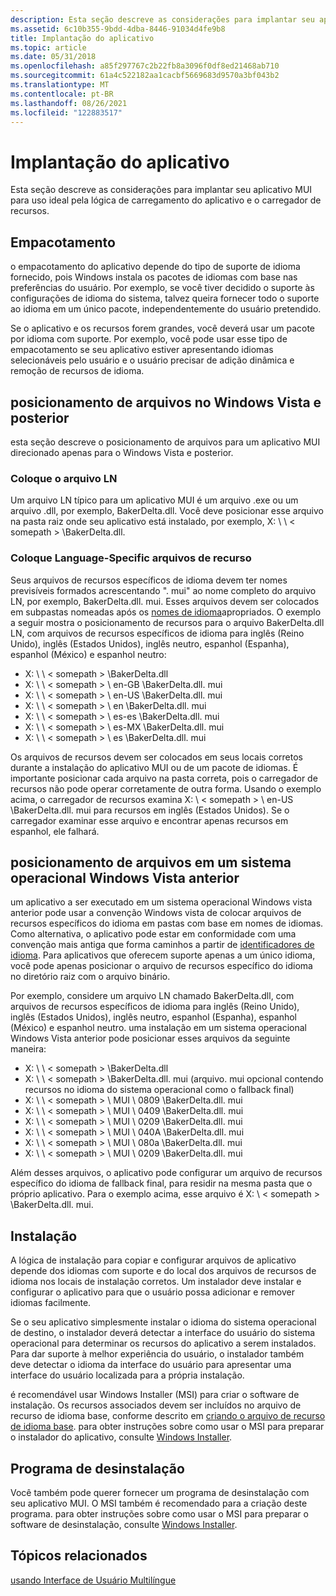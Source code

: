 ```yaml
---
description: Esta seção descreve as considerações para implantar seu aplicativo MUI para uso ideal pela lógica de carregamento do aplicativo e o carregador de recursos.
ms.assetid: 6c10b355-9bdd-4dba-8446-91034d4fe9b8
title: Implantação do aplicativo
ms.topic: article
ms.date: 05/31/2018
ms.openlocfilehash: a85f297767c2b22fb8a3096f0df8ed21468ab710
ms.sourcegitcommit: 61a4c522182aa1cacbf5669683d9570a3bf043b2
ms.translationtype: MT
ms.contentlocale: pt-BR
ms.lasthandoff: 08/26/2021
ms.locfileid: "122883517"
---
```

# <a name="application-deployment"></a>Implantação do aplicativo

Esta seção descreve as considerações para implantar seu aplicativo MUI para uso ideal pela lógica de carregamento do aplicativo e o carregador de recursos.

## <a name="packaging"></a>Empacotamento

o empacotamento do aplicativo depende do tipo de suporte de idioma fornecido, pois Windows instala os pacotes de idiomas com base nas preferências do usuário. Por exemplo, se você tiver decidido o suporte às configurações de idioma do sistema, talvez queira fornecer todo o suporte ao idioma em um único pacote, independentemente do usuário pretendido.

Se o aplicativo e os recursos forem grandes, você deverá usar um pacote por idioma com suporte. Por exemplo, você pode usar esse tipo de empacotamento se seu aplicativo estiver apresentando idiomas selecionáveis pelo usuário e o usuário precisar de adição dinâmica e remoção de recursos de idioma.

## <a name="file-placement-on-windows-vista-and-later"></a>posicionamento de arquivos no Windows Vista e posterior

esta seção descreve o posicionamento de arquivos para um aplicativo MUI direcionado apenas para o Windows Vista e posterior.

### <a name="place-the-ln-file"></a>Coloque o arquivo LN

Um arquivo LN típico para um aplicativo MUI é um arquivo .exe ou um arquivo .dll, por exemplo, BakerDelta.dll. Você deve posicionar esse arquivo na pasta raiz onde seu aplicativo está instalado, por exemplo, X: \\ \\ &lt; somepath &gt; \\BakerDelta.dll.

### <a name="place-language-specific-resource-files"></a>Coloque Language-Specific arquivos de recurso

Seus arquivos de recursos específicos de idioma devem ter nomes previsíveis formados acrescentando ". mui" ao nome completo do arquivo LN, por exemplo, BakerDelta.dll. mui. Esses arquivos devem ser colocados em subpastas nomeadas após os [nomes de idioma](language-names.md)apropriados. O exemplo a seguir mostra o posicionamento de recursos para o arquivo BakerDelta.dll LN, com arquivos de recursos específicos de idioma para inglês (Reino Unido), inglês (Estados Unidos), inglês neutro, espanhol (Espanha), espanhol (México) e espanhol neutro:

-   X: \\ \\ &lt; somepath &gt; \\BakerDelta.dll
-   X: \\ \\ &lt; somepath &gt; \\ en-GB \\BakerDelta.dll. mui
-   X: \\ \\ &lt; somepath &gt; \\ en-US \\BakerDelta.dll. mui
-   X: \\ \\ &lt; somepath &gt; \\ en \\BakerDelta.dll. mui
-   X: \\ \\ &lt; somepath &gt; \\ es-es \\BakerDelta.dll. mui
-   X: \\ \\ &lt; somepath &gt; \\ es-MX \\BakerDelta.dll. mui
-   X: \\ \\ &lt; somepath &gt; \\ es \\BakerDelta.dll. mui

Os arquivos de recursos devem ser colocados em seus locais corretos durante a instalação do aplicativo MUI ou de um pacote de idiomas. É importante posicionar cada arquivo na pasta correta, pois o carregador de recursos não pode operar corretamente de outra forma. Usando o exemplo acima, o carregador de recursos examina X: \\ &lt; somepath &gt; \\ en-US \\BakerDelta.dll. mui para recursos em inglês (Estados Unidos). Se o carregador examinar esse arquivo e encontrar apenas recursos em espanhol, ele falhará.

## <a name="file-placement-on-a-pre-windows-vista-operating-system"></a>posicionamento de arquivos em um sistema operacional Windows Vista anterior

um aplicativo a ser executado em um sistema operacional Windows vista anterior pode usar a convenção Windows vista de colocar arquivos de recursos específicos do idioma em pastas com base em nomes de idiomas. Como alternativa, o aplicativo pode estar em conformidade com uma convenção mais antiga que forma caminhos a partir de [identificadores de idioma](language-identifiers.md). Para aplicativos que oferecem suporte apenas a um único idioma, você pode apenas posicionar o arquivo de recursos específico do idioma no diretório raiz com o arquivo binário.

Por exemplo, considere um arquivo LN chamado BakerDelta.dll, com arquivos de recursos específicos de idioma para inglês (Reino Unido), inglês (Estados Unidos), inglês neutro, espanhol (Espanha), espanhol (México) e espanhol neutro. uma instalação em um sistema operacional Windows Vista anterior pode posicionar esses arquivos da seguinte maneira:

-   X: \\ \\ &lt; somepath &gt; \\BakerDelta.dll
-   X: \\ \\ &lt; somepath &gt; \\BakerDelta.dll. mui (arquivo. mui opcional contendo recursos no idioma do sistema operacional como o fallback final)
-   X: \\ \\ &lt; somepath &gt; \\ MUI \\ 0809 \\BakerDelta.dll. mui
-   X: \\ \\ &lt; somepath &gt; \\ MUI \\ 0409 \\BakerDelta.dll. mui
-   X: \\ \\ &lt; somepath &gt; \\ MUI \\ 0209 \\BakerDelta.dll. mui
-   X: \\ \\ &lt; somepath &gt; \\ MUI \\ 040A \\BakerDelta.dll. mui
-   X: \\ \\ &lt; somepath &gt; \\ MUI \\ 080a \\BakerDelta.dll. mui
-   X: \\ \\ &lt; somepath &gt; \\ MUI \\ 0209 \\BakerDelta.dll. mui

Além desses arquivos, o aplicativo pode configurar um arquivo de recursos específico do idioma de fallback final, para residir na mesma pasta que o próprio aplicativo. Para o exemplo acima, esse arquivo é X: \\ &lt; somepath &gt; \\BakerDelta.dll. mui.

## <a name="installation"></a>Instalação

A lógica de instalação para copiar e configurar arquivos de aplicativo depende dos idiomas com suporte e do local dos arquivos de recursos de idioma nos locais de instalação corretos. Um instalador deve instalar e configurar o aplicativo para que o usuário possa adicionar e remover idiomas facilmente.

Se o seu aplicativo simplesmente instalar o idioma do sistema operacional de destino, o instalador deverá detectar a interface do usuário do sistema operacional para determinar os recursos do aplicativo a serem instalados. Para dar suporte à melhor experiência do usuário, o instalador também deve detectar o idioma da interface do usuário para apresentar uma interface do usuário localizada para a própria instalação.

é recomendável usar Windows Installer (MSI) para criar o software de instalação. Os recursos associados devem ser incluídos no arquivo de recurso de idioma base, conforme descrito em [criando o arquivo de recurso de idioma base](creating-the-base-language-resource-file.md). para obter instruções sobre como usar o MSI para preparar o instalador do aplicativo, consulte [Windows Installer](../msi/windows-installer-portal.md).

## <a name="uninstall-program"></a>Programa de desinstalação

Você também pode querer fornecer um programa de desinstalação com seu aplicativo MUI. O MSI também é recomendado para a criação deste programa. para obter instruções sobre como usar o MSI para preparar o software de desinstalação, consulte [Windows Installer](../msi/windows-installer-portal.md).

## <a name="related-topics"></a>Tópicos relacionados

<dl> <dt>

[usando Interface de Usuário Multilíngue](using-multilingual-user-interface.md)
</dt> </dl>

 

 
